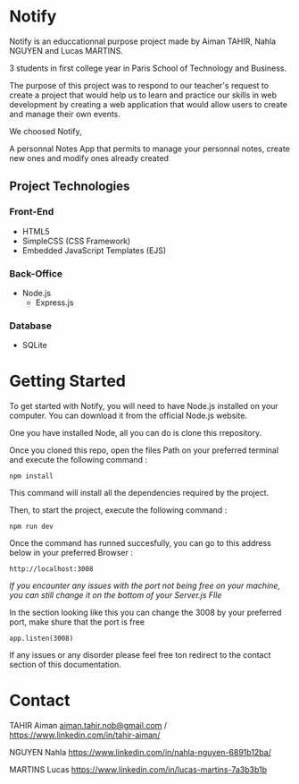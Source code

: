 # Notify

Notify is an educcationnal purpose project made by Aiman TAHIR, Nahla NGUYEN and Lucas MARTINS. 

3 students in first college year in Paris School of Technology and Business.

The purpose of this project was to respond to our teacher's request to create a project that would help us to learn and practice our skills in web development by creating a web application that would allow users to create and manage their own events.

We choosed Notify, 

A personnal Notes App that permits to manage your personnal notes, create new ones and modify ones already created

## Project Technologies

### Front-End
- HTML5
- SimpleCSS (CSS Framework)
- Embedded JavaScript Templates (EJS)

### Back-Office
- Node.js
    - Express.js


### Database

- SQLite

# Getting Started

To get started with Notify, you will need to have Node.js installed on your computer. You can download it from the official Node.js website.

One you have installed Node, all you can do is clone this rrepository.

Once you cloned this repo, open the files Path on your preferred terminal and execute the following command : 

````
npm install
`````
This command will install all the dependencies required by the project.

Then, to start the project, execute the following command : 
````
npm run dev
````
Once the command has runned succesfully, you can go to this address below in your preferred Browser : 

````
http://localhost:3008
````
_If you encounter any issues with the port not being free on your machine, you can still change it on the bottom of your *Server.js* FIle_

In the section looking like this you can change the 3008 by your preferred port, make shure that the port is free
````
app.listen(3008)
````

If any issues or any disorder please feel free ton redirect to the contact section of this documentation.

# Contact
TAHIR Aiman
aiman.tahir.nob@gmail.com /
https://www.linkedin.com/in/tahir-aiman/

NGUYEN Nahla
https://www.linkedin.com/in/nahla-nguyen-6891b12ba/

MARTINS Lucas
https://www.linkedin.com/in/lucas-martins-7a3b3b1b
